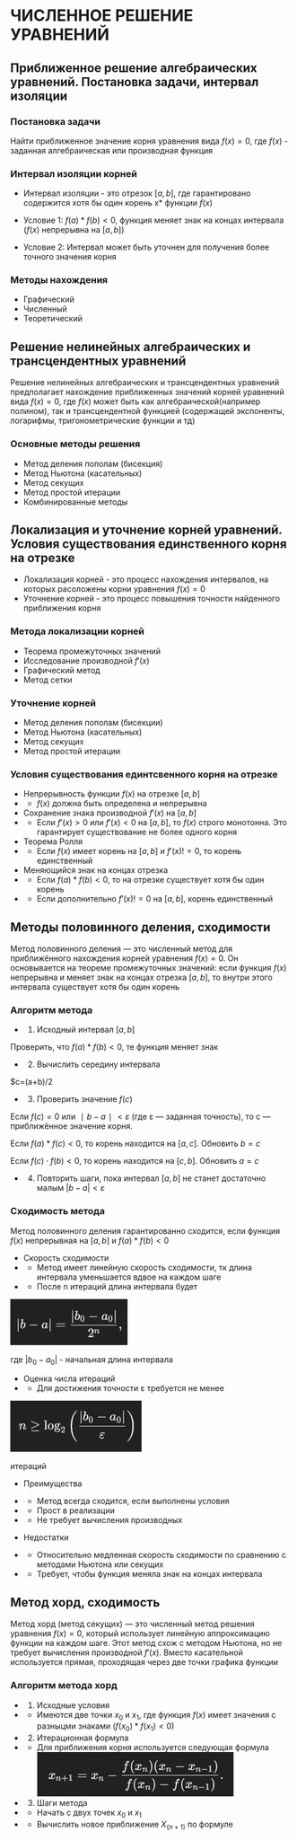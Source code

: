 # ЧИСЛЕННОЕ РЕШЕНИЕ УРАВНЕНИЙ

## Приближенное решение алгебраических уравнений. Постановка задачи, интервал изоляции

### Постановка задачи

Найти приближенное значение корня уравнения вида $f(x)=0$, где $f(x)$ - заданная алгебраическая или производная функция

### Интервал изоляции корней

 - Интервал изоляции - это отрезок $[a, b]$, где гарантировано содержится хотя бы один корень x* функции $f(x)$

 - Условие 1: $f(a)*f(b)<0$, функция меняет знак на концах интервала ($f(x)$ непрерывна на $[a, b]$)
 - Условие 2: Интервал может быть уточнен для получения более точного значения корня

 ### Методы нахождения

 - Графический
 - Численный
 - Теоретический

## Решение нелинейных алгебраических и трансцендентных уравнений

Решение нелинейных алгебраических и трансцендентных уравнений предполагает нахождение приближенных значений корней уравнений вида $f(x)=0$, где $f(x)$ может быть как алгебраической(например полином), так и трансцендентной функцией (содержащей экспоненты, логарифмы, тригонометрические функции и тд)

### Основные методы решения

 - Метод деления пополам (бисекция)
 - Метод Ньютона (касательных)
 - Метод секущих
 - Метод простой итерации
 - Комбинированные методы

 ## Локализация и уточнение корней уравнений. Условия существования единственного корня на отрезке

  - Локализация корней - это процесс нахождения интервалов, на которых расоложены корни уравнения $f(x)=0$
  - Уточнение корней - это процесс повышения точности найденного приближения корня

### Метода локализации корней
 - Теорема промежуточных значений
 - Исследование производной $f′(x)$
 - Графический метод
 - Метод сетки

### Уточнение корней
 - Метод деления пополам (бисекции)
 - Метод Ньютона (касательных)
 - Метод секущих
 - Метод простой итерации

### Условия существования единтсвенного корня на отрезке
 - Непрерывность функции $f(x)$ на отрезке $[a, b]$
 - - $f(x)$ должна быть определена и непрерывна
 - Сохранение знака производной $f′(x)$ на $[a, b]$
 - - Если $f′(x)>0$ или $f′(x)<0$ на $[a, b]$, то $f(x)$ строго монотонна. Это гарантирует существование не более одного корня
 - Теорема Ролля
 - - Если $f(x)$ имеет корень на $[a, b]$ и $f′(x)!=0$, то корень единственный
 - Меняющийся знак на концах отрезка
 - - Если $f(a)*f(b)<0$, то на отрезке существует хотя бы один корень
 - - Если дополнительно $f′(x)!=0$ на $[a, b]$, корень единственный

 ## Методы половинного деления, сходимости

 Метод половинного деления — это численный метод для приближённого нахождения корней уравнения $f(x)=0$. Он основывается на теореме промежуточных значений: если функция $f(x)$ непрерывна и меняет знак на концах отрезка $[a,b]$, то внутри этого интервала существует хотя бы один корень

 ### Алгоритм метода

 - 1) Исходный интервал $[a,b]$

 Проверить, что $f(a)*f(b)<0$, те функция меняет знак

 - 2) Вычислить середину интервала

 $c=(a+b)/2

 - 3) Проверить значение $f(c)$

Если $f(c)=0$ или $∣b−a∣<ε$ (где ε — заданная точность), то c — приближённое значение корня.

Если $f(a)*f(c)<0$, то корень находится на $[a,c]$. Обновить $b=c$

Если $f(c)⋅f(b)<0$, то корень находится на $[c,b]$. Обновить $a=c$

 - 4) Повторить шаги, пока интервал $[a, b]$ не станет достаточно малым $|b-a|<ε$

### Сходимость метода

Метод половинного деления гарантированно сходится, если функция $f(x)$ непрерывная на $[a, b]$ и $f(a)*f(b)<0$

 - Скорость сходимости
 - - Метод имеет линейную скорость сходимости, тк длина интервала уменьшается вдвое на каждом шаге
 - - После n итераций длина интервала будет

 ![](https://github.com/Soup-o-Stat/Computational-mathematics-a-test/blob/main/%D0%9C%D0%B5%D1%82%D0%BE%D0%B4%D0%B8%D1%87%D0%BA%D0%B0/%D0%A7%D0%A0%D0%A3_%D1%81%D0%BA%D1%80%D0%B8%D0%BD%D1%8B/screenshot1.PNG)

 где $|b_0 - a_0|$ - начальная длина интервала

 - Оценка числа итераций
 - - Для достижения точности ε требуется не менее

 ![](https://github.com/Soup-o-Stat/Computational-mathematics-a-test/blob/main/%D0%9C%D0%B5%D1%82%D0%BE%D0%B4%D0%B8%D1%87%D0%BA%D0%B0/%D0%A7%D0%A0%D0%A3_%D1%81%D0%BA%D1%80%D0%B8%D0%BD%D1%8B/screenshot2.PNG)

 итераций

 - Преимущества
 - - Метод всегда сходится, если выполнены условия
 - - Прост в реализации
 - - Не требует вычисления производных

 - Недостатки
 - - Относительно медленная скорость сходимости по сравнению с методами Ньютона или секущих
 - - Требует, чтобы функция меняла знак на концах интервала

 ## Метод хорд, сходимость

 Метод хорд (метод секущих) — это численный метод решения уравнения $f(x)=0$, который использует линейную аппроксимацию функции на каждом шаге. Этот метод схож с методом Ньютона, но не требует вычисления производной $f′(x)$. Вместо касательной используется прямая, проходящая через две точки графика функции

 ### Алгоритм метода хорд

 - 1) Исходные условия
 - - Имеются две точки $x_0$ и $x_1$, где функция $f(x)$ имеет значения с разныцми знаками $(f(x_0) * f(x_1) < 0)$

 - 2) Итерационная формула
 - - Для приближения корня используется следующая формула
 ![](https://github.com/Soup-o-Stat/Computational-mathematics-a-test/blob/main/%D0%9C%D0%B5%D1%82%D0%BE%D0%B4%D0%B8%D1%87%D0%BA%D0%B0/%D0%A7%D0%A0%D0%A3_%D1%81%D0%BA%D1%80%D0%B8%D0%BD%D1%8B/screenshot3.PNG)

 - 3) Шаги метода
 - - Начать с двух точек $x_0$ и $x_1$
 - - Вычислить новое приближение $X_(n+1)$ по формуле
